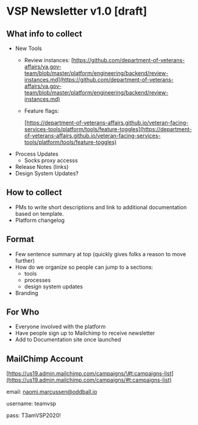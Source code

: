 # VSP Newsletter v1.0 \[draft\]

## What info to collect

* New Tools
  * Review instances: [https://github.com/department-of-veterans-affairs/va.gov-team/blob/master/platform/engineering/backend/review-instances.md](https://github.com/department-of-veterans-affairs/va.gov-team/blob/master/platform/engineering/backend/review-instances.md)
  * Feature flags:

    [https://department-of-veterans-affairs.github.io/veteran-facing-services-tools/platform/tools/feature-toggles](https://department-of-veterans-affairs.github.io/veteran-facing-services-tools/platform/tools/feature-toggles)
* Process Updates
  * Socks proxy accesss 
* Release Notes \(links\)
* Design System Updates?

## How to collect

* PMs to write short descriptions and link to additional documentation based on template.
* Platform changelog

## Format

* Few sentence summary at top \(quickly gives folks a reason to move further\)
* How do we organize so people can jump to a sections:
  * tools
  * processes
  * design system updates
* Branding

## For Who

* Everyone involved with the platform
* Have people sign up to Mailchimp to receive newsletter
* Add to Documentation site once launched

## MailChimp Account

[https://us19.admin.mailchimp.com/campaigns/\#t:campaigns-list](https://us19.admin.mailchimp.com/campaigns/#t:campaigns-list)

email: naomi.marcussen@oddball.io

username: teamvsp

pass: T3amVSP2020!

